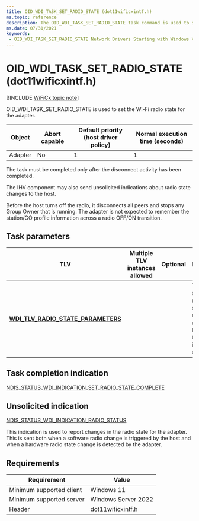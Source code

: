 ```yaml
---
title: OID_WDI_TASK_SET_RADIO_STATE (dot11wificxintf.h)
ms.topic: reference
description: The OID_WDI_TASK_SET_RADIO_STATE task command is used to set the Wi-Fi radio state for the adapter.
ms.date: 07/31/2021
keywords:
 - OID_WDI_TASK_SET_RADIO_STATE Network Drivers Starting with Windows Vista
---
```


# OID\_WDI\_TASK\_SET\_RADIO\_STATE (dot11wificxintf.h)

[!INCLUDE [WiFiCx topic note](../includes/wificx-version-warning.md)]


OID\_WDI\_TASK\_SET\_RADIO\_STATE is used to set the Wi-Fi radio state for the adapter.

| Object  | Abort capable | Default priority (host driver policy) | Normal execution time (seconds) |
|---------|---------------|---------------------------------------|---------------------------------|
| Adapter | No            | 1                                     | 1                               |

 

The task must be completed only after the disconnect activity has been completed.

The IHV component may also send unsolicited indications about radio state changes to the host.

Before the host turns off the radio, it disconnects all peers and stops any Group Owner that is running. The adapter is not expected to remember the station/GO profile information across a radio OFF/ON transition.

## Task parameters


| TLV                                                                               | Multiple TLV instances allowed | Optional | Description                                                                                                           |
|-----------------------------------------------------------------------------------|--------------------------------|----------|-----------------------------------------------------------------------------------------------------------------------|
| [**WDI\_TLV\_RADIO\_STATE\_PARAMETERS**](./wdi-tlv-radio-state-parameters.md) |                                |          | The desired state of the radio. If this set to 1, the radio is enabled. If this is set to 0, the radio is turned off. |

 

## Task completion indication


[NDIS\_STATUS\_WDI\_INDICATION\_SET\_RADIO\_STATE\_COMPLETE](ndis-status-wdi-indication-set-radio-state-complete.md)
## Unsolicited indication


[NDIS\_STATUS\_WDI\_INDICATION\_RADIO\_STATUS](ndis-status-wdi-indication-radio-status.md)

This indication is used to report changes in the radio state for the adapter. This is sent both when a software radio change is triggered by the host and when a hardware radio state change is detected by the adapter.

## Requirements

|Requirement|Value|
|--- |--- |
|Minimum supported client|Windows 11|
|Minimum supported server|Windows Server 2022|
|Header|dot11wificxintf.h|


 

